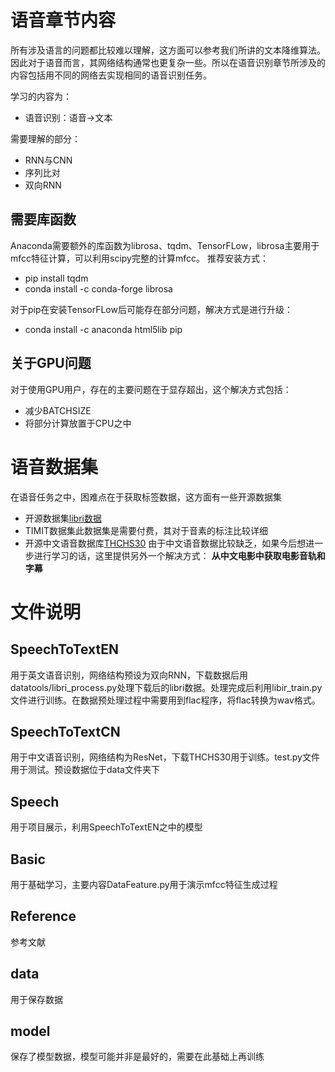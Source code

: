 # 语音章节内容
所有涉及语言的问题都比较难以理解，这方面可以参考我们所讲的文本降维算法。因此对于语音而言，其网络结构通常也更复杂一些。所以在语音识别章节所涉及的内容包括用不同的网络去实现相同的语音识别任务。

学习的内容为： 
- 语音识别：语音->文本

需要理解的部分：
- RNN与CNN
- 序列比对
- 双向RNN

## 需要库函数
Anaconda需要额外的库函数为librosa、tqdm、TensorFLow，librosa主要用于mfcc特征计算，可以利用scipy完整的计算mfcc。
推荐安装方式：
- pip install tqdm
- conda install -c conda-forge librosa

对于pip在安装TensorFLow后可能存在部分问题，解决方式是进行升级：
- conda install -c anaconda html5lib pip

## 关于GPU问题
对于使用GPU用户，存在的主要问题在于显存超出，这个解决方式包括：
- 减少BATCHSIZE
- 将部分计算放置于CPU之中


# 语音数据集
在语音任务之中，困难点在于获取标签数据，这方面有一些开源数据集
- 开源数据集[libri数据](http://www.openslr.org/12/)
- TIMIT数据集此数据集是需要付费，其对于音素的标注比较详细
- 开源中文语音数据库[THCHS30](http://www.openslr.org/18/)
由于中文语音数据比较缺乏，如果今后想进一步进行学习的话，这里提供另外一个解决方式：
**从中文电影中获取电影音轨和字幕**



# 文件说明
## SpeechToTextEN
用于英文语音识别，网络结构预设为双向RNN，下载数据后用datatools/libri_process.py处理下载后的libri数据。处理完成后利用libir_train.py文件进行训练。在数据预处理过程中需要用到flac程序，将flac转换为wav格式。

## SpeechToTextCN
用于中文语音识别，网络结构为ResNet，下载THCHS30用于训练。test.py文件用于测试。预设数据位于data文件夹下

## Speech
用于项目展示，利用SpeechToTextEN之中的模型

## Basic
用于基础学习，主要内容DataFeature.py用于演示mfcc特征生成过程

## Reference
参考文献

## data
用于保存数据

## model
保存了模型数据，模型可能并非是最好的，需要在此基础上再训练
